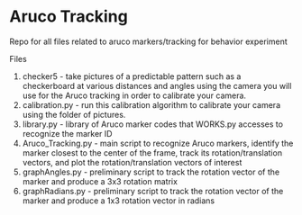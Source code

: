 # Aruco Tracking
 Repo for all files related to aruco markers/tracking for behavior experiment

Files
1. checker5 - take pictures of a predictable pattern such as a checkerboard at various distances and angles using the camera you will use for the Aruco tracking in order to calibrate your camera.
2. calibration.py - run this calibration algorithm to calibrate your camera using the folder of pictures.
3. library.py - library of Aruco marker codes that WORKS.py accesses to recognize the marker ID
4. Aruco_Tracking.py - main script to recognize Aruco markers, identify the marker closest to the center of the frame,  track its rotation/translation vectors, and plot the rotation/translation vectors of interest
5. graphAngles.py - preliminary script to track the rotation vector of the marker and produce a 3x3 rotation matrix
6. graphRadians.py - preliminary script to track the rotation vector of the marker and produce a 1x3 rotation vector in radians
